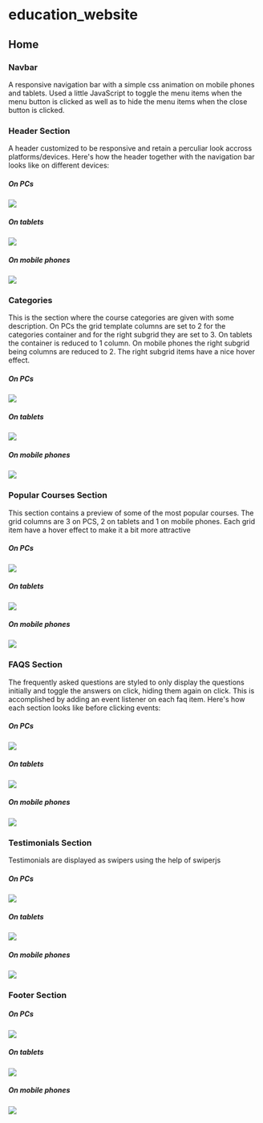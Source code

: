 # education_website

## Home

### Navbar

A responsive navigation bar with a simple css animation on mobile phones and tablets. Used a little JavaScript to toggle the menu items when the menu button is clicked as well as to hide the menu items when the close button is clicked.

### Header Section

A header customized to be responsive and retain a perculiar look accross platforms/devices. Here's how the header together with the navigation bar looks like on different devices:

##### On PCs

![](/images/pc-home.png)

##### On tablets

![](/images/tablet-home.png)

##### On mobile phones

![](/images/phone-home.png)


### Categories

This is the section where the course categories are given with some description. On PCs the grid template columns are set to 2 for the categories container and for the right subgrid they are set to 3. On tablets the container is reduced to 1 column. On mobile phones the right subgrid being columns are reduced to 2. The right subgrid items have a nice hover effect.

##### On PCs

![](/images/pc-categories.png)

##### On tablets

![](/images/tablet-categories.png)

##### On mobile phones

![](/images/phone-categories.png)

### Popular Courses Section

This section contains a preview of some of the most popular courses. The grid columns are 3 on PCS, 2 on tablets and 1 on mobile phones. Each grid item have a hover effect to make it a bit more attractive

##### On PCs

![](/images/pc-popular-courses.png)

##### On tablets

![](/images/tablet-popular-courses.png)

##### On mobile phones

![](/images/phone-popular-courses.png)


### FAQS Section

The frequently asked questions are styled to only display the questions initially and toggle the answers on click, hiding them again on click. This is accomplished by adding an event listener on each faq item. Here's how each section looks like before clicking events:

##### On PCs

![](/images/pc-faqs.png)

##### On tablets

![](/images/tablet-faqs.png)

##### On mobile phones

![](/images/phone-faqs.png)


### Testimonials Section

Testimonials are displayed as swipers using the help of swiperjs

##### On PCs

![](/images/pc-testimonials.png)

##### On tablets

![](/images/tablet-testimonials.png)

##### On mobile phones

![](/images/phone-testimonials.png)

### Footer Section

##### On PCs

![](/images/pc-footer.png)

##### On tablets

![](/images/tablet-footer.png)

##### On mobile phones

![](/images/phone-footer.png)
